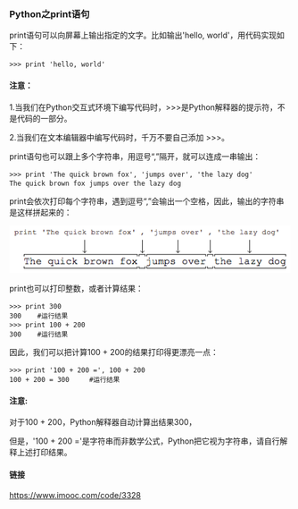 
### Python之print语句

print语句可以向屏幕上输出指定的文字。比如输出'hello, world'，用代码实现如下：


```
>>> print 'hello, world'

```

#### 注意：


1.当我们在Python交互式环境下编写代码时，>>>是Python解释器的提示符，不是代码的一部分。

2.当我们在文本编辑器中编写代码时，千万不要自己添加 >>>。

print语句也可以跟上多个字符串，用逗号“,”隔开，就可以连成一串输出：

```
>>> print 'The quick brown fox', 'jumps over', 'the lazy dog'
The quick brown fox jumps over the lazy dog

```

print会依次打印每个字符串，遇到逗号“,”会输出一个空格，因此，输出的字符串是这样拼起来的：

![](./douhao.jpg)

print也可以打印整数，或者计算结果：

```
>>> print 300
300    #运行结果
>>> print 100 + 200
300    #运行结果

```

因此，我们可以把计算100 + 200的结果打印得更漂亮一点：


```
>>> print '100 + 200 =', 100 + 200
100 + 200 = 300     #运行结果

```

#### 注意:

对于100 + 200，Python解释器自动计算出结果300，

但是，'100 + 200 ='是字符串而非数学公式，Python把它视为字符串，请自行解释上述打印结果。

#### 链接

https://www.imooc.com/code/3328



